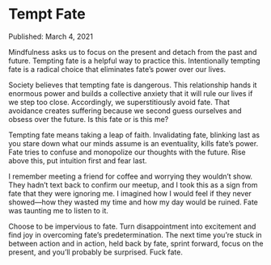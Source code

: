 # Tempt Fate

Published: March 4, 2021

Mindfulness asks us to focus on the present and detach from the past and future. Tempting fate is a helpful way to practice this. Intentionally tempting fate is a radical choice that eliminates fate’s power over our lives.

Society believes that tempting fate is dangerous. This relationship hands it enormous power and builds a collective anxiety that it will rule our lives if we step too close. Accordingly, we superstitiously avoid fate. That avoidance creates suffering because we second guess ourselves and obsess over the future. Is this fate or is this me?

Tempting fate means taking a leap of faith. Invalidating fate, blinking last as you stare down what our minds assume is an eventuality, kills fate’s power. Fate tries to confuse and monopolize our thoughts with the future. Rise above this, put intuition first and fear last.

I remember meeting a friend for coffee and worrying they wouldn’t show. They hadn’t text back to confirm our meetup, and I took this as a sign from fate that they were ignoring me. I imagined how I would feel if they never showed—how they wasted my time and how my day would be ruined. Fate was taunting me to listen to it.

Choose to be impervious to fate. Turn disappointment into excitement and find joy in overcoming fate’s predetermination. The next time you’re stuck in between action and in action, held back by fate, sprint forward, focus on the present, and you’ll probably be surprised. Fuck fate.